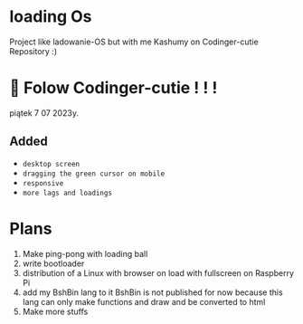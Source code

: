 # loading Os
Project like ladowanie-OS but with me Kashumy on Codinger-cutie Repository :)


# 🎉 Folow Codinger-cutie ! ! ! 

piątek 7 07 2023y.
## Added
- `desktop screen`
- `dragging the green cursor on mobile`
- `responsive`
- `more lags and loadings`

# Plans
1. Make ping-pong with loading ball
2. write bootloader
3. distribution of a Linux with browser on load with fullscreen on Raspberry Pi
4. add my BshBin lang to it
BshBin is not published for now because this lang can only make functions and draw and be converted to html
6. Make more stuffs
